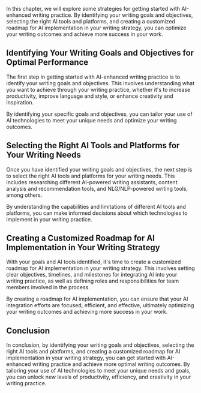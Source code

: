 
In this chapter, we will explore some strategies for getting started with AI-enhanced writing practice. By identifying your writing goals and objectives, selecting the right AI tools and platforms, and creating a customized roadmap for AI implementation in your writing strategy, you can optimize your writing outcomes and achieve more success in your work.

Identifying Your Writing Goals and Objectives for Optimal Performance
---------------------------------------------------------------------

The first step in getting started with AI-enhanced writing practice is to identify your writing goals and objectives. This involves understanding what you want to achieve through your writing practice, whether it's to increase productivity, improve language and style, or enhance creativity and inspiration.

By identifying your specific goals and objectives, you can tailor your use of AI technologies to meet your unique needs and optimize your writing outcomes.

Selecting the Right AI Tools and Platforms for Your Writing Needs
-----------------------------------------------------------------

Once you have identified your writing goals and objectives, the next step is to select the right AI tools and platforms for your writing needs. This includes researching different AI-powered writing assistants, content analysis and recommendation tools, and NLG/NLP-powered writing tools, among others.

By understanding the capabilities and limitations of different AI tools and platforms, you can make informed decisions about which technologies to implement in your writing practice.

Creating a Customized Roadmap for AI Implementation in Your Writing Strategy
----------------------------------------------------------------------------

With your goals and AI tools identified, it's time to create a customized roadmap for AI implementation in your writing strategy. This involves setting clear objectives, timelines, and milestones for integrating AI into your writing practice, as well as defining roles and responsibilities for team members involved in the process.

By creating a roadmap for AI implementation, you can ensure that your AI integration efforts are focused, efficient, and effective, ultimately optimizing your writing outcomes and achieving more success in your work.

Conclusion
----------

In conclusion, by identifying your writing goals and objectives, selecting the right AI tools and platforms, and creating a customized roadmap for AI implementation in your writing strategy, you can get started with AI-enhanced writing practice and achieve more optimal writing outcomes. By tailoring your use of AI technologies to meet your unique needs and goals, you can unlock new levels of productivity, efficiency, and creativity in your writing practice.
